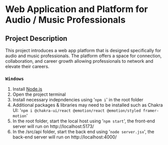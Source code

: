 # Web Application and Platform for Audio / Music Professionals

## Project Description

This project introduces a web app platform that is designed specifically for audio and music professionals. The platform offers a space for connection, collaboration, and career growth allowing professionals to network and elevate their careers.

### `Windows`

1. Install [Node.js](https://nodejs.org/en/download/)
2. Open the project terminal
3. Install necessary indepndencies using '`npm i`' in the root folder
4. Additional packages & libraries may need to be installed such as Chakra UI: '`npm i @chakra-ui/react @emotion/react @emotion/styled framer-motion`'
5. In the root folder, start the local host using '`npm start`', the front-end server will run on http://localhost:5173/
6. In the /src/api folder, start the back end using '`node server.jsx`', the back-end server will run on http://localhost:4000/